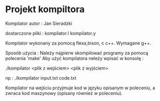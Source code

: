 # Projekt kompiltora
Kompilator
autor : Jan Sieradzki

dostarczone pliki :
kompilator.l
kompilator.y

Kompilator wykonany za pomocą flexa,bison, c  c++. Wymagane g++.

Sposób użycia :
Należy najpierw skompilować programy za pomocą polecenia 'make'
Aby użyć kompilatora neleży wpisać w konsolę :

./kompilator <plik z wejściem> <plik z wyjściem>

np :
./kompilator input.txt code.txt

Kompilator na wejściu przyjmuje kod w języku opisanym w poleceniu, a zwraca kod maszynowy (opisany również w poleceniu).
